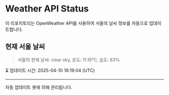 
# Weather API Status

이 리포지토리는 OpenWeather API를 사용하여 서울의 날씨 정보를 자동으로 업데이트합니다.

## 현재 서울 날씨
> 서울의 현재 날씨: clear sky, 온도: 11.15°C, 습도: 63%

⏳ 업데이트 시간: 2025-04-10 18:19:04 (UTC)

---
자동 업데이트 봇에 의해 관리됩니다.
